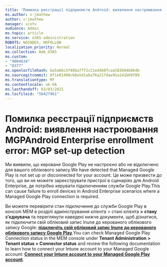 ```yaml
---
title: 'Помилка реєстрації підприємств Android: виявлення настроювання MGP'
ms.author: v-jmathew
author: v-jmathew
manager: scotv
audience: Admin
ms.topic: article
ms.service: o365-administration
ROBOTS: NOINDEX, NOFOLLOW
localization_priority: Normal
ms.collection: Adm_O365
ms.custom:
- "9004634"
- "8377"
ms.openlocfilehash: ba5a66c5f48ba7ff2c21ed460fcaa583684b864b
ms.sourcegitcommit: 0f1e81498c68a5d1aba76a21fdae91a141b69f89
ms.translationtype: MT
ms.contentlocale: uk-UA
ms.lasthandoff: 03/03/2021
ms.locfileid: "50427961"
---
```

# <a name="android-enterprise-enrollment-error-mgp-set-up-detection"></a><span data-ttu-id="b54e7-102">Помилка реєстрації підприємств Android: виявлення настроювання MGP</span><span class="sxs-lookup"><span data-stu-id="b54e7-102">Android Enterprise enrollment error: MGP set-up detection</span></span>

<span data-ttu-id="b54e7-103">Ми виявили, що кероване Google Play не настроєно або не відключено для вашого облікового запису.</span><span class="sxs-lookup"><span data-stu-id="b54e7-103">We have detected that Managed Google Play is not set up or disconnected for your account.</span></span> <span data-ttu-id="b54e7-104">Це може призвести до того, що ви не можете зареєструвати пристрої в сценаріях для Android Enterprise, де потрібно керувати підключенням служби Google Play.</span><span class="sxs-lookup"><span data-stu-id="b54e7-104">This can cause failure to enroll devices in Android Enterprise scenarios where a Managed Google Play connection is required.</span></span>

<span data-ttu-id="b54e7-105">Ви можете перевірити стан підключення до служби Google Play в консолі MEM в розділі адміністрування клієнта > стані клієнта **> стану з'єднувача** та переглянути наведені нижче документи, щоб дізнатися, як підключити свій обліковий запис Inune до керованого облікового запису Google: **[підключіть свій обліковий запис Inune до керованого облікового запису Google Play](https://docs.microsoft.com/mem/intune/enrollment/connect-intune-android-enterprise)**.</span><span class="sxs-lookup"><span data-stu-id="b54e7-105">You can check Managed Google Play Connection status in the MEM console under **Tenant Administration > Tenant status > Connector status** and review the following documentation to learn how to connect your Intune account to your Managed Google account: **[Connect your Intune account to your Managed Google Play account](https://docs.microsoft.com/mem/intune/enrollment/connect-intune-android-enterprise)**.</span></span>
